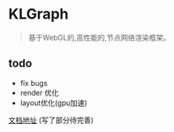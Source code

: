# KLGraph

> 基于WebGL的,高性能的,节点网络渲染框架。


## todo

- fix bugs
- render 优化
- layout优化(gpu加速)


 [文档地址](https://chengang4505.github.io/KLGraph/#/zh-cn/) (写了部分待完善)